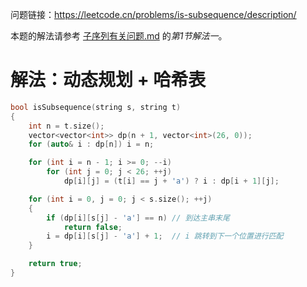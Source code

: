 问题链接：https://leetcode.cn/problems/is-subsequence/description/

本题的解法请参考 [子序列有关问题.md](https://github.com/SakuraMayAi/Tricks-of-Programming/blob/main/Algorithms%20And%20Data%20Structure/%E5%AD%90%E5%BA%8F%E5%88%97%E6%9C%89%E5%85%B3%E9%97%AE%E9%A2%98.md) 的*第1节解法一*。

# 解法：动态规划 + 哈希表

```cpp
bool isSubsequence(string s, string t)
{
    int n = t.size();
    vector<vector<int>> dp(n + 1, vector<int>(26, 0));
    for (auto& i : dp[n]) i = n;

    for (int i = n - 1; i >= 0; --i)
        for (int j = 0; j < 26; ++j)
            dp[i][j] = (t[i] == j + 'a') ? i : dp[i + 1][j];

    for (int i = 0, j = 0; j < s.size(); ++j)
    {
        if (dp[i][s[j] - 'a'] == n) // 到达主串末尾
            return false;
        i = dp[i][s[j] - 'a'] + 1;  // i 跳转到下一个位置进行匹配
    }

    return true;
}
```
